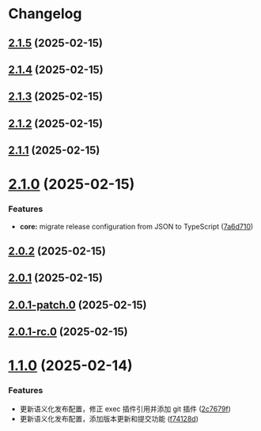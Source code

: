 # Changelog

## [2.1.5](https://github.com/YubaC/Test3/compare/v2.1.4...v2.1.5) (2025-02-15)

## [2.1.4](https://github.com/YubaC/Test3/compare/v2.1.3...v2.1.4) (2025-02-15)

## [2.1.3](https://github.com/YubaC/Test3/compare/v2.1.2...v2.1.3) (2025-02-15)

## [2.1.2](https://github.com/YubaC/Test3/compare/v2.1.1...v2.1.2) (2025-02-15)

## [2.1.1](https://github.com/YubaC/Test3/compare/v2.1.0...v2.1.1) (2025-02-15)

# [2.1.0](https://github.com/YubaC/Test3/compare/v2.0.2...v2.1.0) (2025-02-15)


### Features

* **core:** migrate release configuration from JSON to TypeScript ([7a6d710](https://github.com/YubaC/Test3/commit/7a6d7100099581851aeb06d81d6e500de55b9414))

## [2.0.2](https://github.com/YubaC/Test3/compare/v2.0.1...v2.0.2) (2025-02-15)

## [2.0.1](https://github.com/YubaC/Test3/compare/v2.0.1-patch.0...v2.0.1) (2025-02-15)

## [2.0.1-patch.0](https://github.com/YubaC/Test3/compare/v2.0.1-rc.0...v2.0.1-patch.0) (2025-02-15)

## [2.0.1-rc.0](https://github.com/YubaC/Test3/compare/v2.0.0...v2.0.1-rc.0) (2025-02-15)

# [1.1.0](https://github.com/YubaC/Test3/compare/v1.0.0...v1.1.0) (2025-02-14)


### Features

* 更新语义化发布配置，修正 exec 插件引用并添加 git 插件 ([2c7679f](https://github.com/YubaC/Test3/commit/2c7679f8722be77dfe3738c34c9a804311839789))
* 更新语义化发布配置，添加版本更新和提交功能 ([f74128d](https://github.com/YubaC/Test3/commit/f74128dd2b062a980e7eb9242d36e885beb1da52))
